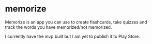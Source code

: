 # memorize

Memorize is an app you can use to create flashcards, take quizzes and track the words you have memorized/not memorized.

I currently have the mvp built but I am yet to publish it to Play Store. 
